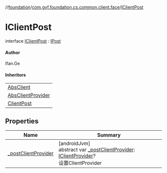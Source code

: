 //[foundation](../../../index.md)/[com.gyf.foundation.cs.common.client.face](../index.md)/[IClientPost](index.md)

# IClientPost

interface [IClientPost](index.md) : [IPost](../../com.gyf.foundation.cs.common.face/-i-post/index.md)

#### Author

Ifan.Ge

#### Inheritors

| |
|---|
| [AbsClient](../../com.gyf.foundation.cs.common.client/-abs-client/index.md) |
| [AbsClientProvider](../../com.gyf.foundation.cs.common.client/-abs-client-provider/index.md) |
| [ClientPost](../../com.gyf.foundation.cs.common.client/-client-post/index.md) |

## Properties

| Name | Summary |
|---|---|
| [_postClientProvider](_post-client-provider.md) | [androidJvm]<br>abstract var [_postClientProvider](_post-client-provider.md): [IClientProvider](../-i-client-provider/index.md)?<br>设置ClientProvider |